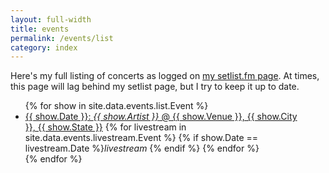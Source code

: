 ```yaml
---
layout: full-width
title: events
permalink: /events/list
category: index
---
```


Here's my full listing of concerts as logged on [my setlist.fm page](https://www.setlist.fm/concerts/rkoopmann). At times, this page will lag behind my setlist page, but I try to keep it up to date.

<ul style="width:90%">
{% for show in site.data.events.list.Event %}
  <li>
    <a href="{{ show.Link }}">{{ show.Date }}: <em>{{ show.Artist }}</em> @ {{ show.Venue }}, {{ show.City }}, {{ show.State }}</a>
    {% for livestream in site.data.events.livestream.Event %}
      {% if show.Date == livestream.Date %}<em>livestream</em>
      {% endif %}
    {% endfor %}
  </li>
{% endfor %}
</ul>
